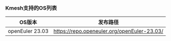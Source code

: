 ### Kmesh支持的OS列表

| OS版本          | 发布路径                                    |
| --------------- | ------------------------------------------- |
| openEuler 23.03 | https://repo.openeuler.org/openEuler-23.03/ |